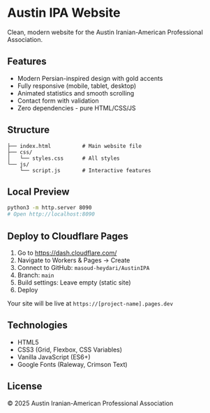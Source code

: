 # Austin IPA Website

Clean, modern website for the Austin Iranian-American Professional Association.

## Features

- Modern Persian-inspired design with gold accents
- Fully responsive (mobile, tablet, desktop)
- Animated statistics and smooth scrolling
- Contact form with validation
- Zero dependencies - pure HTML/CSS/JS

## Structure

```
├── index.html          # Main website file
├── css/
│   └── styles.css      # All styles
└── js/
    └── script.js       # Interactive features
```

## Local Preview

```bash
python3 -m http.server 8090
# Open http://localhost:8090
```

## Deploy to Cloudflare Pages

1. Go to https://dash.cloudflare.com/
2. Navigate to Workers & Pages → Create
3. Connect to GitHub: `masoud-heydari/AustinIPA`
4. Branch: `main`
5. Build settings: Leave empty (static site)
6. Deploy

Your site will be live at `https://[project-name].pages.dev`

## Technologies

- HTML5
- CSS3 (Grid, Flexbox, CSS Variables)
- Vanilla JavaScript (ES6+)
- Google Fonts (Raleway, Crimson Text)

## License

© 2025 Austin Iranian-American Professional Association
